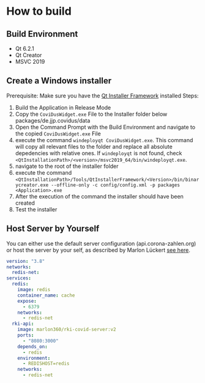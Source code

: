# How to build

## Build Environment
- Qt 6.2.1
- Qt Creator
- MSVC 2019

## Create a Windows installer

Prerequisite:
Make sure you have the [Qt Installer Framework](https://doc.qt.io/qtinstallerframework/ifw-overview.html) installed
Steps:

1. Build the Application in Release Mode
2. Copy the `CoviDusWidget.exe` File to the Installer folder below packages/de.jjp.covidus/data
3. Open the Command Prompt with the Build Environment and navigate to the copied `CoviDusWidget.exe` File
4. execute the command `windeployqt CoviDusWidget.exe`. This command will copy all relevant files to the folder and replace all absolute depedencies with relative ones. If
`windeployqt` is not found, check `<QtInstallationPath>/<version>/msvc2019_64/bin/windeployqt.exe`.
5. navigate to the root of the installer folder
6. execute the command `<QtInstallationPath>/Tools/QtInstallerFramework/<Version>/bin/binarycreator.exe --offline-only -c config/config.xml -p packages <Application>.exe`
7. After the execution of the command the installer should have been created
8. Test the installer


## Host Server by Yourself
You can either use the default server configuration (api.corona-zahlen.org) or host the server by your self, as described by Marlon Lückert [see here](https://api.corona-zahlen.org/docs/#host-it-yourself).

```yaml
version: "3.8"
networks:
  redis-net:
services:
  redis:
    image: redis
    container_name: cache
    expose:
      - 6379
    networks:
      - redis-net
  rki-api:
    image: marlon360/rki-covid-server:v2
    ports:
      - "8080:3000"
    depends_on:
      - redis
    environment:
      - REDISHOST=redis
    networks:
      - redis-net
```
